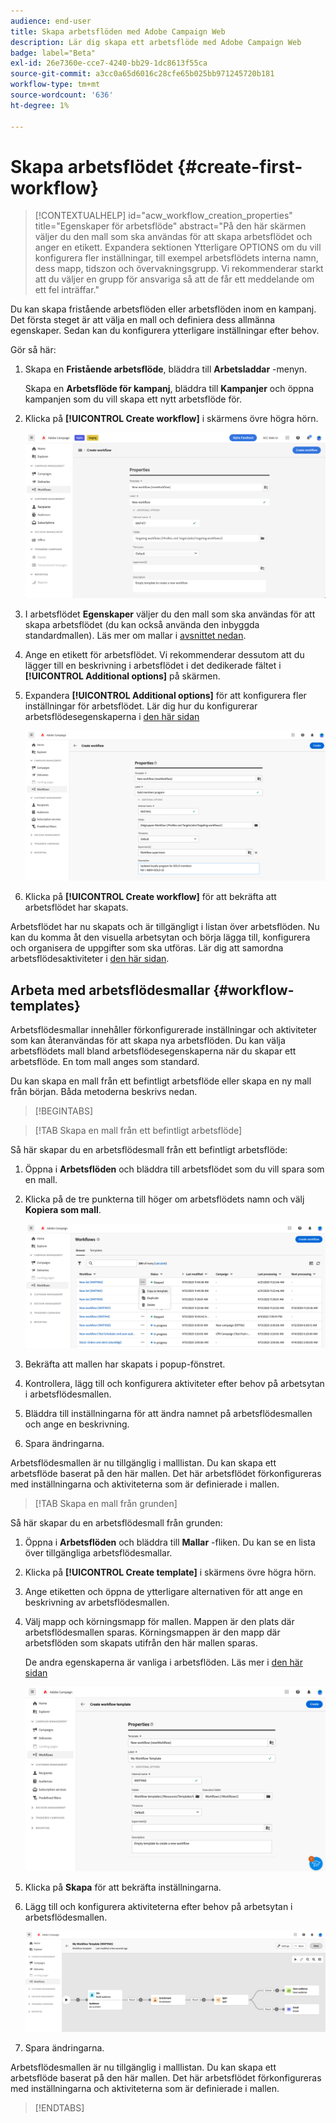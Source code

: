 ```yaml
---
audience: end-user
title: Skapa arbetsflöden med Adobe Campaign Web
description: Lär dig skapa ett arbetsflöde med Adobe Campaign Web
badge: label="Beta"
exl-id: 26e7360e-cce7-4240-bb29-1dc8613f55ca
source-git-commit: a3cc0a65d6016c28cfe65b025bb971245720b181
workflow-type: tm+mt
source-wordcount: '636'
ht-degree: 1%

---
```



# Skapa arbetsflödet {#create-first-workflow}

>[!CONTEXTUALHELP]
>id="acw_workflow_creation_properties"
>title="Egenskaper för arbetsflöde"
>abstract="På den här skärmen väljer du den mall som ska användas för att skapa arbetsflödet och anger en etikett. Expandera sektionen Ytterligare OPTIONS om du vill konfigurera fler inställningar, till exempel arbetsflödets interna namn, dess mapp, tidszon och övervakningsgrupp. Vi rekommenderar starkt att du väljer en grupp för ansvariga så att de får ett meddelande om ett fel inträffar."

Du kan skapa fristående arbetsflöden eller arbetsflöden inom en kampanj. Det första steget är att välja en mall och definiera dess allmänna egenskaper. Sedan kan du konfigurera ytterligare inställningar efter behov.

Gör så här:

1. Skapa en **Fristående arbetsflöde**, bläddra till **Arbetsladdar** -menyn.

   Skapa en **Arbetsflöde för kampanj**, bläddra till **Kampanjer** och öppna kampanjen som du vill skapa ett nytt arbetsflöde för.

1. Klicka på **[!UICONTROL Create workflow]** i skärmens övre högra hörn.

   ![](assets/workflow-create.png)

1. I arbetsflödet **Egenskaper** väljer du den mall som ska användas för att skapa arbetsflödet (du kan också använda den inbyggda standardmallen). Läs mer om mallar i [avsnittet nedan](#work-with-workflow-templates-workflow-templates).

1. Ange en etikett för arbetsflödet. Vi rekommenderar dessutom att du lägger till en beskrivning i arbetsflödet i det dedikerade fältet i **[!UICONTROL Additional options]** på skärmen.

1. Expandera **[!UICONTROL Additional options]** för att konfigurera fler inställningar för arbetsflödet. Lär dig hur du konfigurerar arbetsflödesegenskaperna i [den här sidan](workflow-settings.md#properties)

   ![](assets/workflow-additional-options.png)

1. Klicka på **[!UICONTROL Create workflow]** för att bekräfta att arbetsflödet har skapats.

Arbetsflödet har nu skapats och är tillgängligt i listan över arbetsflöden. Nu kan du komma åt den visuella arbetsytan och börja lägga till, konfigurera och organisera de uppgifter som ska utföras. Lär dig att samordna arbetsflödesaktiviteter i [den här sidan](orchestrate-activities.md).

## Arbeta med arbetsflödesmallar {#workflow-templates}

Arbetsflödesmallar innehåller förkonfigurerade inställningar och aktiviteter som kan återanvändas för att skapa nya arbetsflöden. Du kan välja arbetsflödets mall bland arbetsflödesegenskaperna när du skapar ett arbetsflöde. En tom mall anges som standard.

Du kan skapa en mall från ett befintligt arbetsflöde eller skapa en ny mall från början. Båda metoderna beskrivs nedan.


>[!BEGINTABS]

>[!TAB Skapa en mall från ett befintligt arbetsflöde]

Så här skapar du en arbetsflödesmall från ett befintligt arbetsflöde:

1. Öppna i **Arbetsflöden** och bläddra till arbetsflödet som du vill spara som en mall.
1. Klicka på de tre punkterna till höger om arbetsflödets namn och välj **Kopiera som mall**.

   ![](assets/wf-copy-as-template.png)

1. Bekräfta att mallen har skapats i popup-fönstret.
1. Kontrollera, lägg till och konfigurera aktiviteter efter behov på arbetsytan i arbetsflödesmallen.
1. Bläddra till inställningarna för att ändra namnet på arbetsflödesmallen och ange en beskrivning.
1. Spara ändringarna.

Arbetsflödesmallen är nu tillgänglig i malllistan. Du kan skapa ett arbetsflöde baserat på den här mallen. Det här arbetsflödet förkonfigureras med inställningarna och aktiviteterna som är definierade i mallen.


>[!TAB Skapa en mall från grunden]


Så här skapar du en arbetsflödesmall från grunden:

1. Öppna i **Arbetsflöden** och bläddra till **Mallar** -fliken. Du kan se en lista över tillgängliga arbetsflödesmallar.
1. Klicka på **[!UICONTROL Create template]** i skärmens övre högra hörn.
1. Ange etiketten och öppna de ytterligare alternativen för att ange en beskrivning av arbetsflödesmallen.
1. Välj mapp och körningsmapp för mallen. Mappen är den plats där arbetsflödesmallen sparas. Körningsmappen är den mapp där arbetsflöden som skapats utifrån den här mallen sparas.

   De andra egenskaperna är vanliga i arbetsflöden. Läs mer i [den här sidan](workflow-settings.md#properties)

   ![](assets/new-wf-template.png)

1. Klicka på **Skapa** för att bekräfta inställningarna.
1. Lägg till och konfigurera aktiviteterna efter behov på arbetsytan i arbetsflödesmallen.

   ![](assets/wf-template-activities.png)

1. Spara ändringarna.

Arbetsflödesmallen är nu tillgänglig i malllistan. Du kan skapa ett arbetsflöde baserat på den här mallen. Det här arbetsflödet förkonfigureras med inställningarna och aktiviteterna som är definierade i mallen.

>[!ENDTABS]
